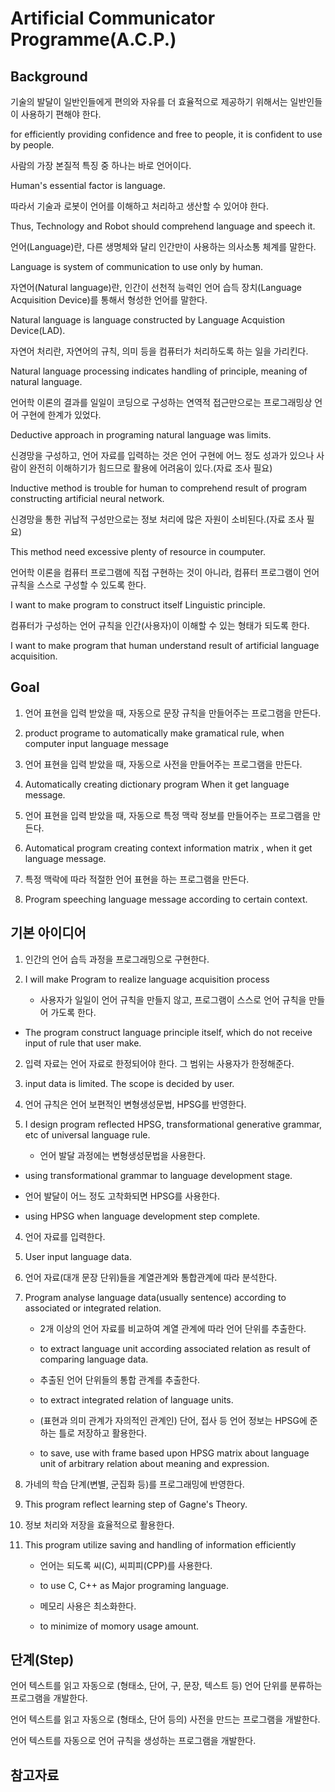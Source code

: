 # Artificial Communicator Programme(A.C.P.)

## Background

기술의 발달이 일반인들에게 편의와 자유를 더 효율적으로 제공하기 위해서는 일반인들이 사용하기 편해야 한다.

for efficiently providing confidence and free to people, it is confident to use by people.


사람의 가장 본질적 특징 중 하나는 바로 언어이다.

Human's essential factor is language.


따라서 기술과 로봇이 언어를 이해하고 처리하고 생산할 수 있어야 한다.

Thus, Technology and Robot should comprehend language and speech it.

언어(Language)란, 다른 생명체와 달리 인간만이 사용하는 의사소통 체계를 말한다.

Language is system of communication to use only by human.

자연어(Natural language)란, 인간이 선천적 능력인 언어 습득 장치(Language Acquisition Device)를 통해서 형성한 언어를 말한다.

Natural language is language constructed by Language Acquistion Device(LAD).

자연어 처리란, 자연어의 규칙, 의미 등을 컴퓨터가 처리하도록 하는 일을 가리킨다.

Natural language processing indicates handling of principle, meaning of natural language.

언어학 이론의 결과를 일일이 코딩으로 구성하는 연역적 접근만으로는 프로그래밍상 언어 구현에 한계가 있었다.

Deductive approach in programing natural language was limits. 


신경망을 구성하고, 언어 자료를 입력하는 것은 언어 구현에 어느 정도 성과가 있으나 사람이 완전히 이해하기가 힘드므로 활용에 어려움이 있다.(자료 조사 필요)

Inductive method is trouble for human to comprehend result of program constructing artificial neural network.


신경망을 통한 귀납적 구성만으로는 정보 처리에 많은 자원이 소비된다.(자료 조사 필요)

This method need excessive plenty of resource in coumputer. 


언어학 이론을 컴퓨터 프로그램에 직접 구현하는 것이 아니라, 컴퓨터 프로그램이 언어 규칙을 스스로 구성할 수 있도록 한다.

I want to make program to construct itself Linguistic principle.


컴퓨터가 구성하는 언어 규칙을 인간(사용자)이 이해할 수 있는 형태가 되도록 한다.

I want to make program that human understand result of artificial language acquisition.

## Goal

1. 언어 표현을 입력 받았을 때, 자동으로 문장 규칙을 만들어주는 프로그램을 만든다.

1. product programe to automatically make gramatical rule, when computer input language message

2. 언어 표현을 입력 받았을 때, 자동으로 사전을 만들어주는 프로그램을 만든다.

2. Automatically creating dictionary program When it get language message.

3. 언어 표현을 입력 받았을 때, 자동으로 특정 맥락 정보를 만들어주는 프로그램을 만든다.

3. Automatical program creating context information matrix , when it get language message.

4. 특정 맥락에 따라 적절한 언어 표현을 하는 프로그램을 만든다.

4. Program speeching language message according to certain context.

## 기본 아이디어

1. 인간의 언어 습득 과정을 프로그래밍으로 구현한다.

1. I will make Program to realize language acquisition process

   - 사용자가 일일이 언어 규칙을 만들지 않고, 프로그램이 스스로 언어 규칙을 만들어 가도록 한다.
   
  - The program construct language principle itself, which do not receive input of rule that user make.
  
2. 입력 자료는 언어 자료로 한정되어야 한다. 그 범위는 사용자가 한정해준다.

2. input data is limited. The scope is decided by user.

3. 언어 규칙은 언어 보편적인 변형생성문법, HPSG를 반영한다.

3. I design program reflected HPSG, transformational generative grammar, etc of universal language rule.

   - 언어 발달 과정에는 변형생성문법을 사용한다.
   
  - using transformational grammar to language development stage.
   
   - 언어 발달이 어느 정도 고착화되면 HPSG를 사용한다.
   
  - using HPSG when language development step complete.
  
4. 언어 자료를 입력한다.

4. User input language data.

5. 언어 자료(대개 문장 단위)들을 계열관계와 통합관계에 따라 분석한다.

5. Program analyse language data(usually sentence) according to associated or integrated relation.

    - 2개 이상의 언어 자료를 비교하여 계열 관계에 따라 언어 단위를 추출한다.
    
    - to extract language unit according associated relation as result of comparing language data.
    
    - 추출된 언어 단위들의 통합 관계를 추출한다.
    
    - to extract integrated relation of language units.

    - (표현과 의미 관계가 자의적인 관계인) 단어, 접사 등 언어 정보는 HPSG에 준하는 틀로 저장하고 활용한다.

    - to save, use with frame based upon HPSG matrix about language unit of arbitrary relation about meaning and expression.

6. 가네의 학습 단계(변별, 군집화 등)를 프로그래밍에 반영한다.

6. This program reflect learning step of Gagne's Theory.

7. 정보 처리와 저장을 효율적으로 활용한다.

7. This program utilize saving and handling of information efficiently 

    - 언어는 되도록 씨(C), 씨피피(CPP)를 사용한다.
    
    - to use C, C++ as Major programing language.

    - 메모리 사용은 최소화한다.
    
    - to minimize of momory usage amount.


## 단계(Step)

언어 텍스트를 읽고 자동으로 (형태소, 단어, 구, 문장, 텍스트 등) 언어 단위를 분류하는 프로그램을 개발한다.

언어 텍스트를 읽고 자동으로 (형태소, 단어 등의) 사전을 만드는 프로그램을 개발한다.

언어 텍스트를 자동으로 언어 규칙을 생성하는 프로그램을 개발한다.

## 참고자료
